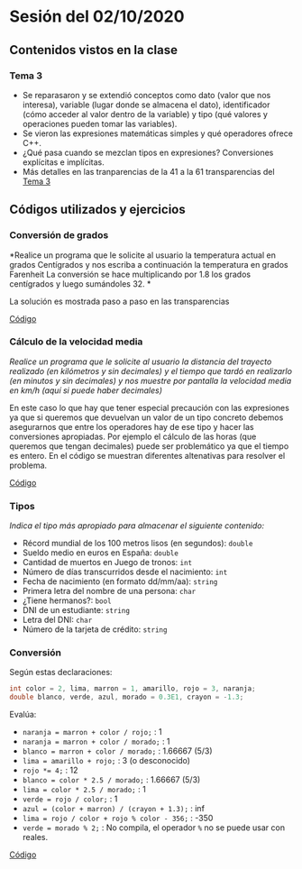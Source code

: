 # Sesión del 02/10/2020

## Contenidos vistos en la clase

### Tema 3
* Se reparasaron y se extendió conceptos como dato (valor que nos interesa), variable (lugar donde se almacena el dato), identificador (cómo acceder al valor dentro de la variable) y tipo (qué valores y operaciones pueden tomar las variables).
* Se vieron las expresiones matemáticas simples y qué operadores ofrece C++.
* ¿Qué pasa cuando se mezclan tipos en expresiones? Conversiones explícitas e implícitas.
* Más detalles en las tranparencias de la 41 a la 61 transparencias del [Tema 3](https://eii.cv.uma.es/pluginfile.php/233673/mod_resource/content/3/Tema%203.pdf)

## Códigos utilizados y ejercicios

### Conversión de grados
*Realice un programa que le solicite al usuario la temperatura actual en grados Centígrados y nos escriba a continuación la temperatura en grados Farenheit La conversión se hace multiplicando por 1.8 los grados centígrados y luego sumándoles 32. *

La solución es mostrada paso a paso en las transparencias

[Código](sesion20.10.02/conversion_grados.cpp)

### Cálculo de la velocidad media
*Realice un programa que le solicite al usuario la distancia del trayecto realizado (en kilómetros y sin decimales) y el tiempo que tardó en realizarlo (en minutos y sin decimales) y nos muestre por pantalla la velocidad media en km/h (aquí si puede haber decimales)*

En este caso lo que hay que tener especial precaución con las expresiones ya que si queremos que devuelvan un valor de un tipo concreto debemos asegurarnos que entre los operadores hay de ese tipo y hacer las conversiones apropiadas. Por ejemplo el cálculo de las horas (que queremos que tengan decimales) puede ser problemático ya que el tiempo es entero. En el código se muestran diferentes altenativas para resolver el problema.

[Código](sesion20.10.02/calculo_velocidad.cpp)

### Tipos
*Indica el tipo más apropiado para almacenar el siguiente contenido:*
* Récord mundial de los 100 metros lisos (en segundos): `double`
* Sueldo medio en euros en España: `double`
* Cantidad de muertos en Juego de tronos: `int`
* Número de días transcurridos desde el nacimiento: `int`
* Fecha de nacimiento (en formato dd/mm/aa): `string`
* Primera letra del nombre de una persona: `char`
* ¿Tiene hermanos?: `bool`
* DNI de un estudiante: `string`
* Letra del DNI: `char`
* Número de la tarjeta de crédito: `string`

### Conversión
Según estas declaraciones:

```cpp
int color = 2, lima, marron = 1, amarillo, rojo = 3, naranja;
double blanco, verde, azul, morado = 0.3E1, crayon = -1.3;
```
Evalúa:

* `naranja = marron + color / rojo;` : 1
* `naranja = marron + color / morado;` : 1
* `blanco = marron + color / morado;` : 1.66667 (5/3)
* `lima = amarillo + rojo;` : 3 (o desconocido)
* `rojo *= 4;` : 12						
* `blanco = color * 2.5 / morado;` : 1.66667 (5/3)
* `lima = color * 2.5 / morado;` : 1
* `verde = rojo / color;` :	1		
* `azul = (color + marron) / (crayon + 1.3);` : inf
* `lima = rojo / color + rojo % color - 356;` : -350
* `verde = morado % 2;` : No compila, el operador `%` no se puede usar con reales.

[Código](sesion20.10.02/conversion_implicita.cpp)
